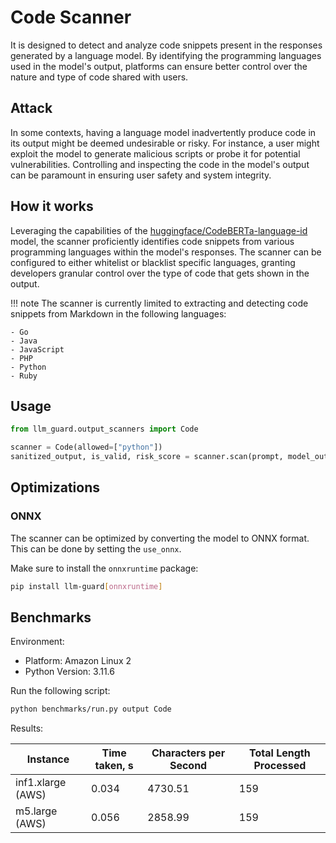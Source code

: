 # Code Scanner

It is designed to detect and analyze code snippets present in the responses generated by a language model. By
identifying the programming languages used in the model's output, platforms can ensure better control over the nature
and type of code shared with users.

## Attack

In some contexts, having a language model inadvertently produce code in its output might be deemed undesirable or risky.
For instance, a user might exploit the model to generate malicious scripts or probe it for potential vulnerabilities.
Controlling and inspecting the code in the model's output can be paramount in ensuring user safety and system integrity.

## How it works

Leveraging the capabilities of
the [huggingface/CodeBERTa-language-id](https://huggingface.co/huggingface/CodeBERTa-language-id) model, the scanner
proficiently identifies code snippets from various programming languages within the model's responses. The scanner can
be configured to either whitelist or blacklist specific languages, granting developers granular control over the type of
code that gets shown in the output.

!!! note
The scanner is currently limited to extracting and detecting code snippets from Markdown in the following languages:

    - Go
    - Java
    - JavaScript
    - PHP
    - Python
    - Ruby

## Usage

```python
from llm_guard.output_scanners import Code

scanner = Code(allowed=["python"])
sanitized_output, is_valid, risk_score = scanner.scan(prompt, model_output)
```

## Optimizations

### ONNX

The scanner can be optimized by converting the model to ONNX format. This can be done by setting the `use_onnx`.

Make sure to install the `onnxruntime` package:

```sh
pip install llm-guard[onnxruntime]
```

## Benchmarks

Environment:

- Platform: Amazon Linux 2
- Python Version: 3.11.6

Run the following script:

```sh
python benchmarks/run.py output Code
```

Results:

| Instance          | Time taken, s | Characters per Second | Total Length Processed |
|-------------------|---------------|-----------------------|------------------------|
| inf1.xlarge (AWS) | 0.034         | 4730.51               | 159                    |
| m5.large (AWS)    | 0.056         | 2858.99               | 159                    |
